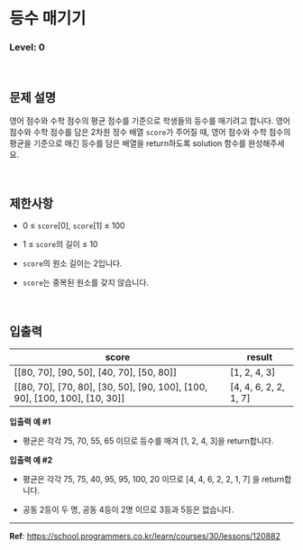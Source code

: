 # 등수 매기기

### Level: 0

<br>

## 문제 설명

영어 점수와 수학 점수의 평균 점수를 기준으로 학생들의 등수를 매기려고 합니다. 영어 점수와 수학 점수를 담은 2차원 정수 배열 `score`가 주어질 때, 영어 점수와 수학 점수의 평균을 기준으로 매긴 등수를 담은 배열을 return하도록 solution 함수를 완성해주세요.

<br>

## 제한사항

- 0 ≤ `score`[0], `score`[1] ≤ 100

- 1 ≤ `score`의 길이 ≤ 10

- `score`의 원소 길이는 2입니다.

- `score`는 중복된 원소를 갖지 않습니다.

<br>

## 입출력

| score | result |
| ----- | ------ |
| [[80, 70], [90, 50], [40, 70], [50, 80]] | [1, 2, 4, 3] |
| [[80, 70], [70, 80], [30, 50], [90, 100], [100, 90], [100, 100], [10, 30]] | [4, 4, 6, 2, 2, 1, 7] |

**입출력 예 #1**

- 평균은 각각 75, 70, 55, 65 이므로 등수를 매겨 [1, 2, 4, 3]을 return합니다.

**입출력 예 #2**

- 평균은 각각 75, 75, 40, 95, 95, 100, 20 이므로 [4, 4, 6, 2, 2, 1, 7] 을 return합니다.

- 공동 2등이 두 명, 공동 4등이 2명 이므로 3등과 5등은 없습니다.

---

**Ref**: https://school.programmers.co.kr/learn/courses/30/lessons/120882